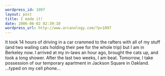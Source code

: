 ```yaml
--- 
wordpress_id: 1097
layout: post
title: I made it!
date: 2006-06-02 02:39:10
wordpress_url: http://www.arcanology.com/?p=1097
---
```

It took 14 hours of driving in a car crammed to the rafters with all of my stuff (and two wailing cats holding their pee for the whole trip) but I am in Berkeley now. I arrived at my in-laws an hour ago, brought the cats up, and took a long shower. After the last two weeks, I am beat. Tomorrow, I take possession of our temporary apartment in Jackson Square in Oakland. ...typed on my cell phone...